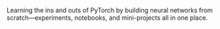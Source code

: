 Learning the ins and outs of PyTorch by building neural networks from scratch—experiments, notebooks, and mini-projects all in one place.